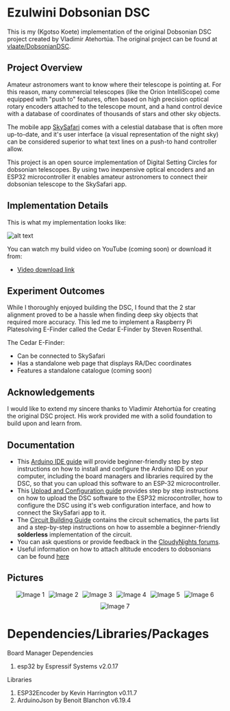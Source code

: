 # Ezulwini Dobsonian DSC

This is my (Kgotso Koete) implementation of the original Dobsonian DSC project created by Vladimir Atehortúa. The original project can be found at [vlaate/DobsonianDSC](https://github.com/vlaate/DobsonianDSC).

## Project Overview

Amateur astronomers want to know where their telescope is pointing at. For this reason, many commercial telescopes (like the Orion IntelliScope) come equipped with "push to" features, often based on high precision optical rotary encoders attached to the telescope mount, and a hand control device with a database of coordinates of thousands of stars and other sky objects.

The mobile app [SkySafari](https://skysafariastronomy.com/) comes with a celestial database that is often more up-to-date, and it's user interface (a visual representation of the night sky) can be considered superior to what text lines on a push-to hand controller allow.

This project is an open source implementation of Digital Setting Circles for dobsonian telescopes. By using two inexpensive optical encoders and an ESP32 microcontroller it enables amateur astronomers to connect their dobsonian telescope to the SkySafari app.

## Implementation Details

This is what my implementation looks like:

![alt text](my-implementation/images/20250125_175247.jpg "My DSC Implementation")

You can watch my build video on YouTube (coming soon) or download it from:
- [Video download link](https://youtube.com/shorts/t46OHvNqT0E)

## Experiment Outcomes

While I thoroughly enjoyed building the DSC, I found that the 2 star alignment proved to be a hassle when finding deep sky objects that required more accuracy. This led me to implement a Raspberry Pi Platesolving E-Finder called the Cedar E-Finder by Steven Rosenthal.

The Cedar E-Finder:
- Can be connected to SkySafari
- Has a standalone web page that displays RA/Dec coordinates
- Features a standalone catalogue (coming soon)

## Acknowledgements

I would like to extend my sincere thanks to Vladimir Atehortúa for creating the original DSC project. His work provided me with a solid foundation to build upon and learn from.

## Documentation

  * This [Arduino IDE guide](https://github.com/vlaate/DobsonianDSC/blob/master/docs/ArduinoIDE.md) will provide beginner-friendly step by step instructions on how to install and configure the Arduino IDE on your computer, including the board managers and libraries required by the DSC, so that you can upload this software to an ESP-32 microcontroller.
  * This [Upload and Configuration guide](https://github.com/vlaate/DobsonianDSC/blob/master/docs/UploadConfigure.md) provides step by step instructions on how to upload the DSC software to the ESP32 microcontroller, how to configure the DSC using it's web configuration interface, and how to connect the SkySafari app to it.
  * The [Circuit Building Guide](https://github.com/vlaate/DobsonianDSC/blob/master/docs/Solderless.md) contains the circuit schematics, the parts list and a step-by-step instructions on how to assemble a beginner-friendly **solderless** implementation of the circuit.
  * You can ask questions or provide feedback in the [CloudyNights forums](https://www.cloudynights.com/topic/589521-37-dobsonian-dsc-for-diy-makers/).
  * Useful information on how to attach altitude encoders to dobsonians can be found [here](https://www.cloudynights.com/topic/772803-how-to-attach-altitude-encoders-to-dobsonians/)

## Pictures

<p style="display: flex; flex-wrap: wrap; gap: 10px; justify-content: center;">
  <img src="my-implementation/images/20250119_165343.jpg" alt="Image 1" style="max-width: 300px;">
  <img src="my-implementation/images/20250119_165353.jpg" alt="Image 2" style="max-width: 300px;">
  <img src="my-implementation/images/20250125_175209.jpg" alt="Image 3" style="max-width: 300px;">
  <img src="my-implementation/images/20250125_175233.jpg" alt="Image 4" style="max-width: 300px;">
  <img src="my-implementation/images/20250125_175242.jpg" alt="Image 5" style="max-width: 300px;">
  <img src="my-implementation/images/20250125_175247.jpg" alt="Image 6" style="max-width: 300px;">
  <img src="my-implementation/images/20250205_003113.jpg" alt="Image 7" style="max-width: 300px;">
</p>


# Dependencies/Libraries/Packages

Board Manager Dependencies

1. esp32 by Espressif Systems v2.0.17

Libraries

1. ESP32Encoder by Kevin Harrington v0.11.7
2. ArduinoJson by Benoit Blanchon v6.19.4